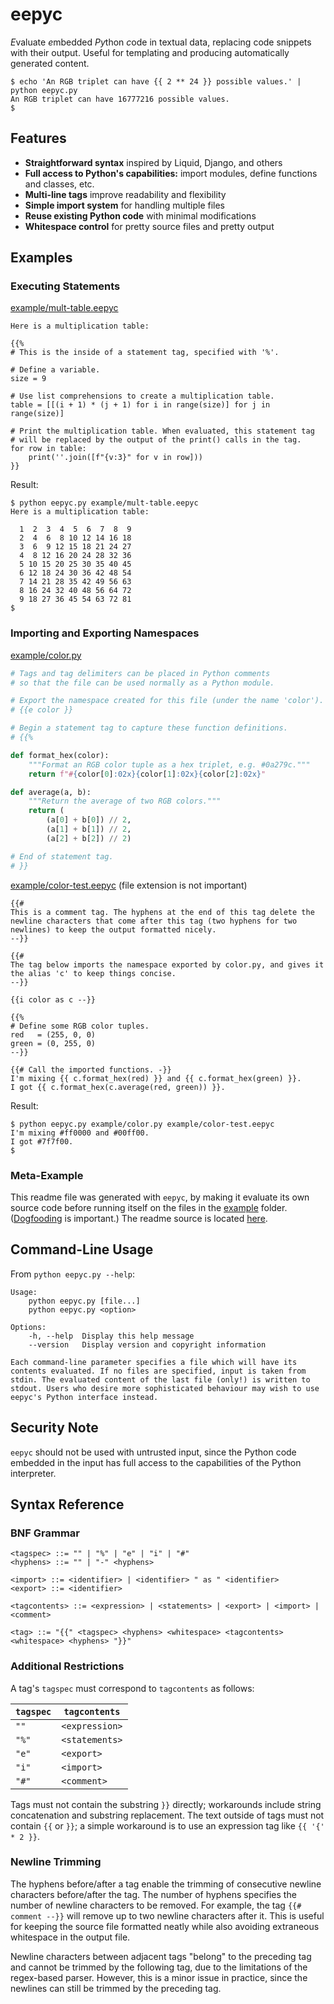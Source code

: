 # eepyc

*E*valuate *e*mbedded *Py*thon *c*ode in textual data, replacing code snippets with their output. Useful for templating and producing automatically generated content.

```console
$ echo 'An RGB triplet can have {{ 2 ** 24 }} possible values.' | python eepyc.py
An RGB triplet can have 16777216 possible values.
$
```

## Features

* **Straightforward syntax** inspired by Liquid, Django, and others
* **Full access to Python's capabilities:** import modules, define functions and classes, etc.
* **Multi-line tags** improve readability and flexibility
* **Simple import system** for handling multiple files
* **Reuse existing Python code** with minimal modifications
* **Whitespace control** for pretty source files and pretty output

## Examples

### Executing Statements

[example/mult-table.eepyc](example/mult-table.eepyc)

```
Here is a multiplication table:

{{%
# This is the inside of a statement tag, specified with '%'.

# Define a variable.
size = 9

# Use list comprehensions to create a multiplication table.
table = [[(i + 1) * (j + 1) for i in range(size)] for j in range(size)]

# Print the multiplication table. When evaluated, this statement tag
# will be replaced by the output of the print() calls in the tag.
for row in table:
    print(''.join([f"{v:3}" for v in row]))
}}
```

Result:

```console
$ python eepyc.py example/mult-table.eepyc
Here is a multiplication table:

  1  2  3  4  5  6  7  8  9
  2  4  6  8 10 12 14 16 18
  3  6  9 12 15 18 21 24 27
  4  8 12 16 20 24 28 32 36
  5 10 15 20 25 30 35 40 45
  6 12 18 24 30 36 42 48 54
  7 14 21 28 35 42 49 56 63
  8 16 24 32 40 48 56 64 72
  9 18 27 36 45 54 63 72 81
$
```

### Importing and Exporting Namespaces

[example/color.py](example/color.py)

```python
# Tags and tag delimiters can be placed in Python comments
# so that the file can be used normally as a Python module.

# Export the namespace created for this file (under the name 'color').
# {{e color }}

# Begin a statement tag to capture these function definitions.
# {{%

def format_hex(color):
    """Format an RGB color tuple as a hex triplet, e.g. #0a279c."""
    return f"#{color[0]:02x}{color[1]:02x}{color[2]:02x}"

def average(a, b):
    """Return the average of two RGB colors."""
    return (
        (a[0] + b[0]) // 2,
        (a[1] + b[1]) // 2,
        (a[2] + b[2]) // 2)

# End of statement tag.
# }}
```
[example/color-test.eepyc](example/color-test.eepyc)
 (file extension is not important)

```
{{#
This is a comment tag. The hyphens at the end of this tag delete the
newline characters that come after this tag (two hyphens for two
newlines) to keep the output formatted nicely.
--}}

{{#
The tag below imports the namespace exported by color.py, and gives it
the alias 'c' to keep things concise.
--}}

{{i color as c --}}

{{%
# Define some RGB color tuples.
red   = (255, 0, 0)
green = (0, 255, 0)
--}}

{{# Call the imported functions. -}}
I'm mixing {{ c.format_hex(red) }} and {{ c.format_hex(green) }}.
I got {{ c.format_hex(c.average(red, green)) }}.
```

Result:

```console
$ python eepyc.py example/color.py example/color-test.eepyc
I'm mixing #ff0000 and #00ff00.
I got #7f7f00.
$
```

### Meta-Example

This readme file was generated with `eepyc`, by making it evaluate its own source code before running itself on the files in the [example](example) folder. ([Dogfooding](https://en.wikipedia.org/wiki/Eating_your_own_dog_food) is important.) The readme source is located [here](example/README.md.eepyc).

## Command-Line Usage

From `python eepyc.py --help`:

```
Usage:
    python eepyc.py [file...]
    python eepyc.py <option>

Options:
    -h, --help  Display this help message
    --version   Display version and copyright information

Each command-line parameter specifies a file which will have its
contents evaluated. If no files are specified, input is taken from
stdin. The evaluated content of the last file (only!) is written to
stdout. Users who desire more sophisticated behaviour may wish to use
eepyc's Python interface instead.
```

## Security Note

`eepyc` should not be used with untrusted input, since the Python code embedded in the input has full access to the capabilities of the Python interpreter.

## Syntax Reference

### BNF Grammar

```
<tagspec> ::= "" | "%" | "e" | "i" | "#"
<hyphens> ::= "" | "-" <hyphens>

<import> ::= <identifier> | <identifier> " as " <identifier>
<export> ::= <identifier>

<tagcontents> ::= <expression> | <statements> | <export> | <import> | <comment>

<tag> ::= "{{" <tagspec> <hyphens> <whitespace> <tagcontents> <whitespace> <hyphens> "}}"
```

### Additional Restrictions

A tag's `tagspec` must correspond to `tagcontents` as follows:

| `tagspec` | `tagcontents`  |
|-----------|----------------|
| `""`      | `<expression>` |
| `"%"`     | `<statements>` |
| `"e"`     | `<export>`     |
| `"i"`     | `<import>`     |
| `"#"`     | `<comment>`    |

Tags must not contain the substring `}}` directly; workarounds include string concatenation and substring replacement. The text outside of tags must not contain `{{` or `}}`; a simple workaround is to use an expression tag like `{{ '{' * 2 }}`.

### Newline Trimming

The hyphens before/after a tag enable the trimming of consecutive newline characters before/after the tag. The number of hyphens specifies the number of newline characters to be removed. For example, the tag `{{# comment --}}` will remove up to two newline characters after it. This is useful for keeping the source file formatted neatly while also avoiding extraneous whitespace in the output file.

Newline characters between adjacent tags "belong" to the preceding tag and cannot be trimmed by the following tag, due to the limitations of the regex-based parser. However, this is a minor issue in practice, since the newlines can still be trimmed by the preceding tag.
